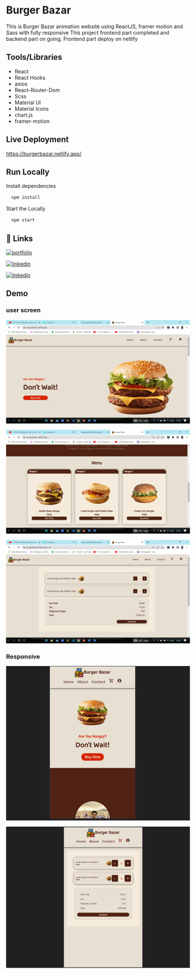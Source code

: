 
# Burger Bazar

This is Burger Bazar animation website using ReactJS, framer motion and Sass with fully responsive
This project frontend part completed and backend part on going. Frontend part deploy on netlify



## Tools/Libraries


- React
- React Hooks
- axios 
- React-Router-Dom
- Scss
- Material UI
- Material Icons
- chart.js
- framer-motion


## Live Deployment
https://burgerbazar.netlify.app/



## Run Locally

Install dependencies

```bash
  npm install
```

Start the Locally

```bash
  npm start
```



## 🔗 Links
[![portfolio](https://img.shields.io/badge/my_portfolio-000?style=for-the-badge&logo=ko-fi&logoColor=white)](https://thesunnymallick.github.io/portfolio.github.io/?fbclid=IwAR3npLl9wrY9kaW4Hbi593NdVOH1mk3mc2JVz6lII905XQYGdv9P4WZ3sS4)

[![linkedin](https://img.shields.io/badge/linkedin-0A66C2?style=for-the-badge&logo=linkedin&logoColor=white)](https://www.linkedin.com/in/thesunnymallick/)

[![linkedin](https://img.shields.io/badge/instagram-e95950?style=for-the-badge&logo=instagram&logoColor=white)](https://www.instagram.com/themallicksunny/)

## Demo

### user screen
![App Screenshot](https://github.com/thesunnymallick/Burger-Bazar/blob/main/New%20folder/Screenshot%20(41).png?raw=true)

![App Screenshot](https://github.com/thesunnymallick/Burger-Bazar/blob/main/New%20folder/Screenshot%20(42).png?raw=true)

![App Screenshot](https://github.com/thesunnymallick/Burger-Bazar/blob/main/New%20folder/Screenshot%20(45).png?raw=true)

### Responsive
![App Screenshot](https://github.com/thesunnymallick/Burger-Bazar/blob/main/New%20folder/Screenshot%20(50).png?raw=true)

![App Screenshot](https://github.com/thesunnymallick/Burger-Bazar/blob/main/New%20folder/Screenshot%20(51).png?raw=true)
